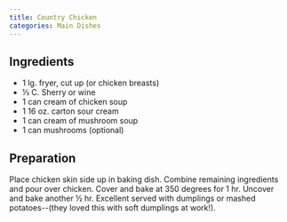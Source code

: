 ```yaml
---
title: Country Chicken
categories: Main Dishes
---
```


## Ingredients

- 1 lg. fryer, cut up (or chicken breasts)
- ⅓ C.  Sherry or wine
- 1 can cream of chicken soup
- 1 16 oz. carton sour cream
- 1 can cream of mushroom soup
- 1 can mushrooms (optional)

## Preparation

Place chicken skin side up in baking dish.   Combine remaining ingredients and pour over chicken.  Cover and bake at 350 degrees for 1 hr.  Uncover and bake another ½ hr.  Excellent served with dumplings or mashed potatoes--(they loved this with soft dumplings at work!).

